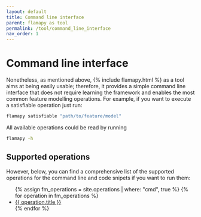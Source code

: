 ```yaml
---
layout: default
title: Command line interface
parent: flamapy as tool
permalink: /tool/command_line_interface
nav_order: 1
---
```


# Command line interface

Nonetheless, as mentioned above, {% include flamapy.html %} as a tool aims at being easily usable; therefore, it provides a simple command line interface that does not require learning the framework and enables the most common feature modelling operations. For example, if you want to execute a satisfiable operation just run:

```bash
flamapy satisfiable "path/to/feature/model"
```

All available operations could be read by running
```bash
flamapy -h
```

## Supported operations

However, below, you can find a comprehensive list of the supported operations for the command line and code snipets if you want to run them:

<ul>
  {% assign fm_operations = site.operations | where: "cmd", true %}
  {% for operation in fm_operations %}
    <li><a href="{{ operation.url }}">{{ operation.title }}</a></li>
  {% endfor %}
</ul>